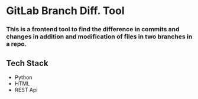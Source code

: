 # GitLab Branch Diff. Tool
### This is a frontend tool to find the difference in commits and changes in addition and modification of files in two branches in a repo.

## Tech Stack 
- Python
- HTML
- REST Api

